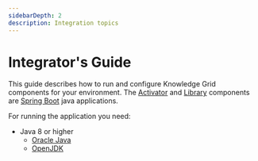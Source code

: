 ```yaml
---
sidebarDepth: 2
description: Integration topics
---
```

# Integrator's Guide

This guide describes how to run and configure Knowledge Grid components for your environment.  The [Activator](https://github.com/kgrid/kgrid-activator) and [Library](https://github.com/kgrid/kgrid-library) components are [Spring Boot](https://spring.io/projects/spring-boot) java applications.  


For running the application you need:

- Java 8 or higher
    - [Oracle Java](https://www.oracle.com/java/)
    - [OpenJDK](https://jdk.java.net/12/)
